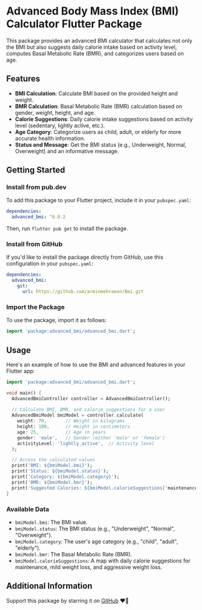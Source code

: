 # Advanced Body Mass Index (BMI) Calculator Flutter Package

This package provides an advanced BMI calculator that calculates not only the BMI but also suggests daily calorie intake based on activity level, computes Basal Metabolic Rate (BMR), and categorizes users based on age.

## Features

- **BMI Calculation**: Calculate BMI based on the provided height and weight.
- **BMR Calculation**: Basal Metabolic Rate (BMR) calculation based on gender, weight, height, and age.
- **Calorie Suggestions**: Daily calorie intake suggestions based on activity level (sedentary, lightly active, etc.).
- **Age Category**: Categorize users as child, adult, or elderly for more accurate health information.
- **Status and Message**: Get the BMI status (e.g., Underweight, Normal, Overweight) and an informative message.

## Getting Started

### Install from pub.dev

To add this package to your Flutter project, include it in your `pubspec.yaml`:

```yaml
dependencies:
  advanced_bmi: ^0.0.2
```

Then, run `flutter pub get` to install the package.

### Install from GitHub

If you'd like to install the package directly from GitHub, use this configuration in your `pubspec.yaml`:

```yaml
dependencies:
  advanced_bmi:
    git:
      url: https://github.com/arminmehraeen/Bmi.git
```

### Import the Package

To use the package, import it as follows:

```dart
import 'package:advanced_bmi/advanced_bmi.dart';
```

## Usage

Here's an example of how to use the BMI and advanced features in your Flutter app:

```dart
import 'package:advanced_bmi/advanced_bmi.dart';

void main() {
  AdvancedBmiController controller = AdvancedBmiController();
  
  // Calculate BMI, BMR, and calorie suggestions for a user
  AdvancedBmiModel bmiModel = controller.calculate(
    weight: 70,       // Weight in kilograms
    height: 180,      // Height in centimeters
    age: 25,          // Age in years
    gender: 'male',   // Gender (either 'male' or 'female')
    activityLevel: 'lightly_active',  // Activity level
  );

  // Access the calculated values
  print('BMI: ${bmiModel.bmi}');
  print('Status: ${bmiModel.status}');
  print('Category: ${bmiModel.category}');
  print('BMR: ${bmiModel.bmr}');
  print('Suggested Calories: ${bmiModel.calorieSuggestions['maintenance']}');
}
```

### Available Data

- `bmiModel.bmi`: The BMI value.
- `bmiModel.status`: The BMI status (e.g., "Underweight", "Normal", "Overweight").
- `bmiModel.category`: The user's age category (e.g., "child", "adult", "elderly").
- `bmiModel.bmr`: The Basal Metabolic Rate (BMR).
- `bmiModel.calorieSuggestions`: A map with daily calorie suggestions for maintenance, mild weight loss, and aggressive weight loss.

## Additional Information

Support this package by starring it on [GitHub](https://github.com/arminmehraeen/Bmi) :heart_on_fire:

